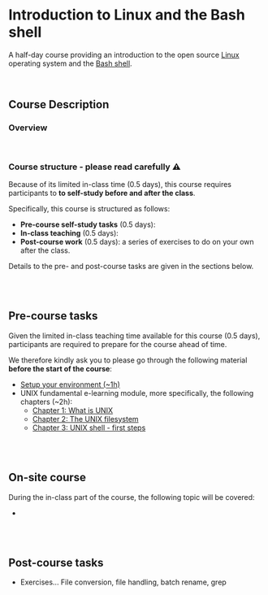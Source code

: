 # Introduction to Linux and the Bash shell

A half-day course providing an introduction to the open source
[Linux](https://en.wikipedia.org/wiki/Linux) operating system and the
[Bash shell](https://www.gnu.org/software/bash).

<br/>

## Course Description

### Overview

<br>

### Course structure - please read carefully :warning:

Because of its limited in-class time (0.5 days), this course requires
participants to **to self-study before and after the class**.

Specifically, this course is structured as follows:

* **Pre-course self-study tasks** (0.5 days):
* **In-class teaching** (0.5 days):
* **Post-course work** (0.5 days): a series of exercises to do on your own
  after the class.

Details to the pre- and post-course tasks are given in the sections below.

<br>
<br>

## Pre-course tasks

Given the limited in-class teaching time available for this course (0.5 days),
participants are required to prepare for the course ahead of time.

We therefore kindly ask you to please go through the following material
**before the start of the course**:

* [Setup your environment (~1h)](environment_setup.md)
* UNIX fundamental e-learning module, more specifically, the following
  chapters (~2h):
  * [Chapter 1: What is UNIX](https://edu.sib.swiss/pluginfile.php/2878/mod_resource/content/4/couselab-html/1/start.html)
  * [Chapter 2: The UNIX filesystem](https://edu.sib.swiss/pluginfile.php/2878/mod_resource/content/4/couselab-html/2/start.html)
  * [Chapter 3: UNIX shell - first steps](https://edu.sib.swiss/pluginfile.php/2878/mod_resource/content/4/couselab-html/3/start.html)

<br>
<br>

## On-site course

During the in-class part of the course, the following topic will be covered:

*

<br>
<br>

## Post-course tasks

* Exercises...
File conversion, file handling, batch rename, grep
